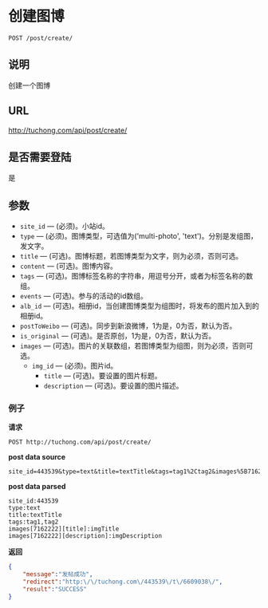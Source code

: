 # 创建图博

    POST /post/create/

## 说明
创建一个图博

## URL
http://tuchong.com/api/post/create/

## 是否需要登陆
是

## 参数

- `site_id` — (必须)。小站id。
- `type` — (必须)。图博类型，可选值为('multi-photo', 'text')。分别是发组图，发文字。
- `title` — (可选)。图博标题，若图博类型为文字，则为必须，否则可选。
- `content` — (可选)。图博内容。
- `tags` — (可选)。图博标签名称的字符串，用逗号分开，或者为标签名称的数组。
- `events` — (可选)。参与的活动的id数组。
- `alb_id` — (可选)。相册id，当创建图博类型为组图时，将发布的图片加入到的相册id。
- `postToWeibo` — (可选)。同步到新浪微博，1为是，0为否，默认为否。
- `is_original` — (可选)。是否原创，1为是，0为否，默认为否。
- `images` — (可选)。图片的关联数组，若图博类型为组图，则为必须，否则可选。
    - `img_id` — (必须)。图片id。
        - `title` — (可选)。要设置的图片标题。
        - `description` — (可选)。要设置的图片描述。

### 例子
**请求**

    POST http://tuchong.com/api/post/create/
**post data source**

    site_id=443539&type=text&title=textTitle&tags=tag1%2Ctag2&images%5B7162222%5D%5Btitle%5D=imgTitle&images%5B7162222%5D%5Bdescription%5D=imgDescription

**post data parsed**

    site_id:443539
    type:text
    title:textTitle
    tags:tag1,tag2
    images[7162222][title]:imgTitle
    images[7162222][description]:imgDescription

**返回**
``` json
{
    "message":"发帖成功",
    "redirect":"http:\/\/tuchong.com\/443539\/t\/6609038\/",
    "result":"SUCCESS"
}
```
